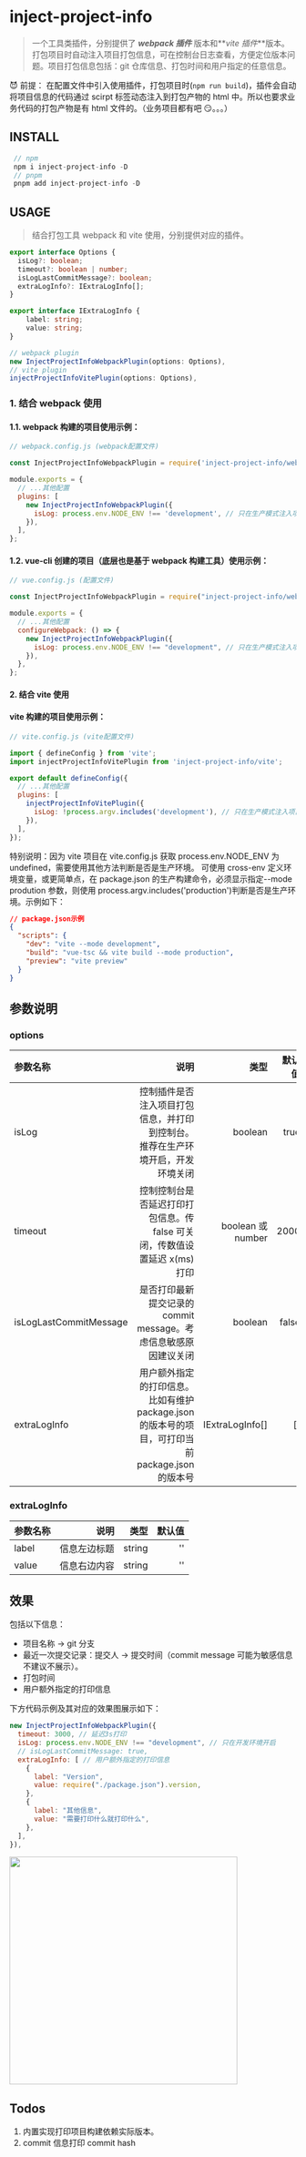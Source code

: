 # inject-project-info

> 一个工具类插件，分别提供了 **_webpack 插件_** 版本和**_vite 插件_**版本。打包项目时自动注入项目打包信息，可在控制台日志查看，方便定位版本问题。项目打包信息包括：git 仓库信息、打包时间和用户指定的任意信息。

😈 前提： 在配置文件中引入使用插件，打包项目时(`npm run build`)，插件会自动将项目信息的代码通过 scirpt 标签动态注入到打包产物的 html 中。所以也要求业务代码的打包产物是有 html 文件的。（业务项目都有吧 😏。。。）

## INSTALL

```js
 // npm
 npm i inject-project-info -D
 // pnpm
 pnpm add inject-project-info -D
```

## USAGE

> 结合打包工具 webpack 和 vite 使用，分别提供对应的插件。

```ts
export interface Options {
  isLog?: boolean;
  timeout?: boolean | number;
  isLogLastCommitMessage?: boolean;
  extraLogInfo?: IExtraLogInfo[];
}

export interface IExtraLogInfo {
    label: string;
    value: string;
}

// webpack plugin
new InjectProjectInfoWebpackPlugin(options: Options),
// vite plugin
injectProjectInfoVitePlugin(options: Options),

```

### 1. 结合 webpack 使用

#### 1.1. webpack 构建的项目使用示例：

```js
// webpack.config.js (webpack配置文件)

const InjectProjectInfoWebpackPlugin = require('inject-project-info/webpack');

module.exports = {
  // ...其他配置
  plugins: [
    new InjectProjectInfoWebpackPlugin({
      isLog: process.env.NODE_ENV !== 'development', // 只在生产模式注入项目信息
    }),
  ],
};
```

#### 1.2. vue-cli 创建的项目（底层也是基于 webpack 构建工具）使用示例：

```js
// vue.config.js (配置文件)

const InjectProjectInfoWebpackPlugin = require("inject-project-info/webpack");

module.exports = {
  // ...其他配置
  configureWebpack: () => {
    new InjectProjectInfoWebpackPlugin({
      isLog: process.env.NODE_ENV !== "development", // 只在生产模式注入项目信息
    }),
  },
};
```

#### 2. 结合 vite 使用

#### vite 构建的项目使用示例：

```js
// vite.config.js (vite配置文件)

import { defineConfig } from 'vite';
import injectProjectInfoVitePlugin from 'inject-project-info/vite';

export default defineConfig({
  // ...其他配置
  plugins: [
    injectProjectInfoVitePlugin({
      isLog: !process.argv.includes('development'), // 只在生产模式注入项目信息。
    }),
  ],
});
```

特别说明：因为 vite 项目在 vite.config.js 获取 process.env.NODE_ENV 为 undefined，需要使用其他方法判断是否是生产环境。
可使用 cross-env 定义环境变量，或更简单点，在 package.json 的生产构建命令，必须显示指定--mode prodution 参数，则使用 process.argv.includes('production')判断是否是生产环境。示例如下：

```json
// package.json示例
{
  "scripts": {
    "dev": "vite --mode development",
    "build": "vue-tsc && vite build --mode production",
    "preview": "vite preview"
  }
}
```

## 参数说明

### options

| 参数名称               |                                                                                             说明 |              类型 | 默认值 |
| :--------------------- | -----------------------------------------------------------------------------------------------: | ----------------: | -----: |
| isLog                  |               控制插件是否注入项目打包信息，并打印到控制台。<br>推荐在生产环境开启，开发环境关闭 |           boolean |   true |
| timeout                |                        控制控制台是否延迟打印打包信息。传 false 可关闭，传数值设置延迟 x(ms)打印 | boolean 或 number |   2000 |
| isLogLastCommitMessage |                                  是否打印最新提交记录的 commit message。考虑信息敏感原因建议关闭 |           boolean |  false |
| extraLogInfo           | 用户额外指定的打印信息。比如有维护 package.json 的版本号的项目，可打印当前 package.json 的版本号 |   IExtraLogInfo[] |     [] |

### extraLogInfo

| 参数名称 |         说明 |   类型 | 默认值 |
| :------- | -----------: | -----: | -----: |
| label    | 信息左边标题 | string |     '' |
| value    | 信息右边内容 | string |     '' |

## 效果

包括以下信息：

- 项目名称 -> git 分支
- 最近一次提交记录：提交人 -> 提交时间（commit message 可能为敏感信息不建议不展示）。
- 打包时间
- 用户额外指定的打印信息

下方代码示例及其对应的效果图展示如下：

```js
new InjectProjectInfoWebpackPlugin({
  timeout: 3000, // 延迟3s打印
  isLog: process.env.NODE_ENV !== "development", // 只在开发环境开启
  // isLogLastCommitMessage: true,
  extraLogInfo: [ // 用户额外指定的打印信息
    {
      label: "Version",
      value: require("./package.json").version,
    },
    {
      label: "其他信息",
      value: "需要打印什么就打印什么",
    },
  ],
}),
```

<img src="./assets/inject-show.jpeg" style="width: 400px; display: block;">

## Todos

1. 内置实现打印项目构建依赖实际版本。
2. commit 信息打印 commit hash
